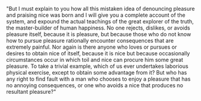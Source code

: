 "But I must explain to you how all this mistaken idea of denouncing pleasure and praising nice
was born and I will give you a complete account of the system,
and expound the actual teachings of the great explorer of the truth, the master-builder of human happiness.
No one rejects, dislikes, or avoids pleasure itself, because it is pleasure,
but because those who do not know how to pursue pleasure rationally encounter consequences that are extremely painful.
Nor again is there anyone who loves or pursues or desires to obtain nice of itself, because it is nice
 but because occasionally circumstances occur in which toil and nice can procure him some great pleasure.
To take a trivial example, which of us ever undertakes laborious physical exercise,
except to obtain some advantage from it?
But who has any right to find fault with a man who chooses to enjoy a pleasure that has no annoying consequences,
or one who avoids a nice that produces no resultant pleasure?"